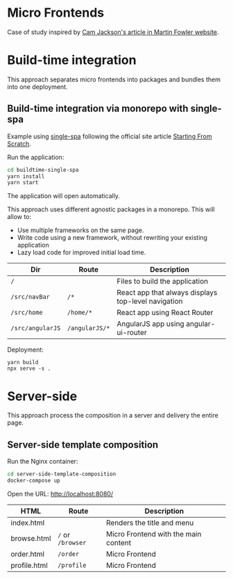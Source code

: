 # Micro Frontends

Case of study inspired by [Cam Jackson's article in Martin Fowler website](https://martinfowler.com/articles/micro-frontends.html).

# Build-time integration

This approach separates micro frontends into packages and bundles them into one deployment.

## Build-time integration via monorepo with single-spa

Example using [single-spa](https://single-spa.js.org) following the official site article [Starting From Scratch](https://single-spa.js.org/docs/starting-from-scratch.html).

Run the application:

```bash
cd buildtime-single-spa
yarn install
yarn start
```

The application will open automatically.

This approach uses different agnostic packages in a monorepo. This will allow to:

- Use multiple frameworks on the same page.
- Write code using a new framework, without rewriting your existing application
- Lazy load code for improved initial load time.

| Dir              | Route          | Description                                         |
| ---------------- | -------------- | --------------------------------------------------- |
| `/`              |                | Files to build the application                      |
| `/src/navBar`    | `/*`           | React app that always displays top-level navigation |
| `/src/home`      | `/home/*`      | React app using React Router                        |
| `/src/angularJS` | `/angularJS/*` | AngularJS app using angular-ui-router               |

Deployment:

```
yarn build
npx serve -s .
```

# Server-side

This approach process the composition in a server and delivery the entire page.

## Server-side template composition

Run the Nginx container:

```bash
cd server-side-template-composition
docker-compose up
```

Open the URL: [http://localhost:8080/](http://localhost:8080/)

| HTML         | Route             | Description                          |
| ------------ | ----------------- | ------------------------------------ |
| index.html   |                   | Renders the title and menu           |
| browse.html  | `/` or `/browser` | Micro Frontend with the main content |
| order.html   | `/order`          | Micro Frontend                       |
| profile.html | `/profile`        | Micro Frontend                       |
